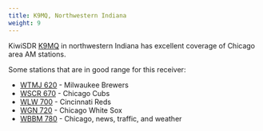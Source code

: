 ```yaml
---
title: K9MQ, Northwestern Indiana
weight: 9
---
```

KiwiSDR [K9MQ](http://sdr.k9mq.com:8073/) in northwestern
Indiana has excellent coverage of Chicago area AM stations.

Some stations that are in good range for this receiver:

* [WTMJ 620](http://sdr.k9mq.com:8073/?f=620.00amz10) - Milwaukee Brewers
* [WSCR 670](http://sdr.k9mq.com:8073/?f=670.00amz10) - Chicago Cubs
* [WLW 700](http://sdr.k9mq.com:8073/?f=700.00amz10) - Cincinnati Reds
* [WGN 720](http://sdr.k9mq.com:8073/?f=720.00amz10) - Chicago White Sox
* [WBBM 780](http://sdr.k9mq.com:8073/?f=780.00amz10) -
Chicago, news, traffic, and weather
